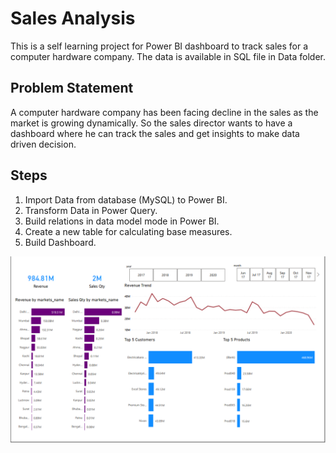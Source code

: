 
# Sales Analysis
This is a self learning project for Power BI dashboard to track sales for a computer hardware company. The data is available in SQL file in Data folder. 


## Problem Statement
A computer hardware company has been facing decline in the sales as the market is growing dynamically. So the sales director wants to have a dashboard where he can track the sales and get insights to make data driven decision.
## Steps
1. Import Data from database (MySQL) to Power BI.
2. Transform Data in Power Query.
3. Build relations in data model mode in Power BI.
4. Create a new table for calculating base measures.
5. Build Dashboard.


![Dashboard](https://github.com/gowther33/Personal_projects/blob/master/Sales%20Insight%20Analysis/Dashboard/dashboard.PNG)